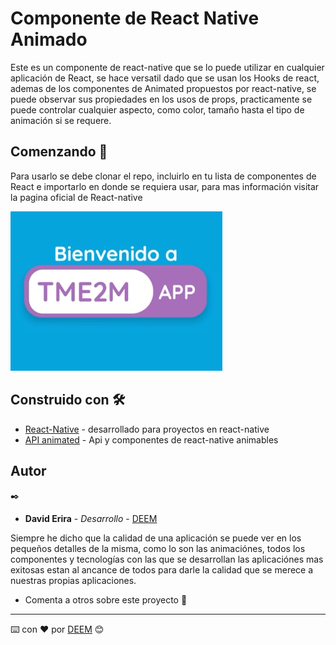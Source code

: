 # Componente de React Native Animado

Este es un componente de react-native que se lo puede utilizar en cualquier aplicación de React, se hace versatil dado que se usan los Hooks de react, ademas de los componentes de Animated propuestos por react-native, se puede observar sus propiedades en los usos de props, practicamente se puede controlar cualquier aspecto, como color, tamaño hasta el tipo de animación si se requere.

## Comenzando 🚀
Para usarlo se debe clonar el repo, incluirlo en tu lista de componentes de React e importarlo en donde se requiera usar, para mas información visitar la pagina oficial de React-native 


![visualización](https://raw.githubusercontent.com/DavidErira/ComponenteAnimado_ReactNative/master/CapturaAppName.PNG)



## Construido con 🛠️
* [React-Native](https://reactnative.dev/) - desarrollado para proyectos en react-native
* [API animated](https://reactnative.dev/docs/animated) -  Api y componentes de react-native animables


## Autor
 ✒️
* **David Erira** - *Desarrollo* - [DEEM](https://github.com/DavidErira)

Siempre he dicho que la calidad de una aplicación se puede ver en los pequeños detalles de la misma, como lo son las animaciónes, todos los componentes y tecnologías con las que se desarrollan las aplicaciónes mas exitosas estan al ancance de todos para darle la calidad que se merece a nuestras propias aplicaciones. 

* Comenta a otros sobre este proyecto 📢

---
⌨️ con ❤️ por [DEEM](https://github.com/DavidErira) 😊
